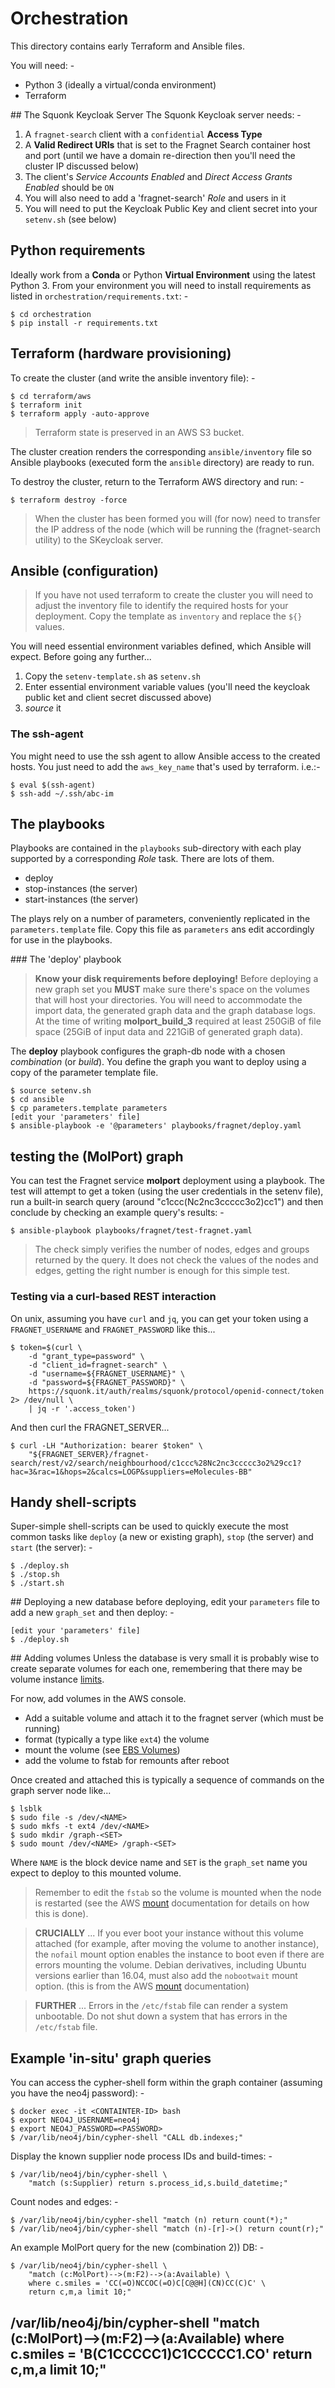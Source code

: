 # Orchestration
This directory contains early Terraform and Ansible files.

You will need: -

- Python 3 (ideally a virtual/conda environment)
- Terraform

## The Squonk Keycloak Server
The Squonk Keycloak server needs: -

1.  A `fragnet-search` client with a `confidential` **Access Type**
1.  A **Valid Redirect URIs** that is set to the Fragnet Search container
    host and port (until we have a domain re-direction then you'll
    need the cluster IP discussed below)
1.  The client's *Service Accounts Enabled* and *Direct Access Grants Enabled*
    should be `ON`
1.  You will also need to add a 'fragnet-search' *Role* and users in it
1.  You will need to put the Keycloak Public Key and client secret
    into your `setenv.sh` (see below)

## Python requirements
Ideally work from a **Conda** or Python **Virtual Environment** using the
latest Python 3. From your environment you will need to install
requirements as listed in `orchestration/requirements.txt`: -

    $ cd orchestration
    $ pip install -r requirements.txt
    
## Terraform (hardware provisioning)
To create the cluster (and write the ansible inventory file): -

    $ cd terraform/aws
    $ terraform init
    $ terraform apply -auto-approve

>   Terraform state is preserved in an AWS S3 bucket.

The cluster creation renders the corresponding `ansible/inventory` file
so Ansible playbooks (executed form the `ansible` directory) are ready to run.
 
To destroy the cluster, return to the Terraform AWS directory and run: -

    $ terraform destroy -force

>   When the cluster has been formed you will (for now) need to transfer the
    IP address of the node (which will be running the (fragnet-search utility)
    to the SKeycloak server.

## Ansible (configuration)
>   If you have not used terraform to create the cluster you will need to
    adjust the inventory file to identify the required hosts for your
    deployment. Copy the template as `inventory` and replace the `${}` values.

You will need essential environment variables defined, which Ansible
will expect. Before going any further...

1.  Copy the `setenv-template.sh` as `setenv.sh`
1.  Enter essential environment variable values (you'll need the
    keycloak public ket and client secret discussed above)
1.  *source* it

### The ssh-agent
You might need to use the ssh agent to allow Ansible access to the
created hosts. You just need to add the `aws_key_name` that's used by
terraform. i.e.:-

    $ eval $(ssh-agent)
    $ ssh-add ~/.ssh/abc-im

## The playbooks
Playbooks are contained in the `playbooks` sub-directory with each play
supported by a corresponding *Role* task. There are lots of them.

-   deploy
-   stop-instances (the server)
-   start-instances (the server)

The plays rely on a number of parameters, conveniently replicated
in the `parameters.template` file. Copy this file as `parameters`
ans edit accordingly for use in the playbooks.

### The 'deploy' playbook
>   **Know your disk requirements before deploying!**
    Before deploying a new graph set you **MUST** make sure there's
    space on the volumes that will host your directories. You will need
    to accommodate the import data, the generated graph data and the
    graph database logs. At the time of writing **molport_build_3**
    required at least 250GiB of file space (25GiB of input data and
    221GiB of generated graph data).

The **deploy** playbook configures the graph-db node with a chosen
_combination_ (or _build_). You define the graph you want to deploy using
a copy of the parameter template file.

    $ source setenv.sh
    $ cd ansible
    $ cp parameters.template parameters
    [edit your 'parameters' file]
    $ ansible-playbook -e '@parameters' playbooks/fragnet/deploy.yaml 


## testing the (MolPort) graph
You can test the Fragnet service **molport** deployment
using a playbook. The test will attempt to get a token (using the
user credentials in the setenv file), run a built-in search query
(around "c1ccc(Nc2nc3ccccc3o2)cc1") and then conclude by checking
an example query's results: -

    $ ansible-playbook playbooks/fragnet/test-fragnet.yaml

>   The check simply verifies the number of nodes, edges and groups
    returned by the query. It does not check the values of the nodes and edges,
    getting the right number is enough for this simple test.

### Testing via a curl-based REST interaction
On unix, assuming you have `curl` and `jq`, you can
get your token using a `FRAGNET_USERNAME` and `FRAGNET_PASSWORD`
like this...

    $ token=$(curl \
        -d "grant_type=password" \
        -d "client_id=fragnet-search" \
        -d "username=${FRAGNET_USERNAME}" \
        -d "password=${FRAGNET_PASSWORD}" \
        https://squonk.it/auth/realms/squonk/protocol/openid-connect/token 2> /dev/null \
        | jq -r '.access_token')

And then curl the FRAGNET_SERVER...

    $ curl -LH "Authorization: bearer $token" \
        "${FRAGNET_SERVER}/fragnet-search/rest/v2/search/neighbourhood/c1ccc%28Nc2nc3ccccc3o2%29cc1?hac=3&rac=1&hops=2&calcs=LOGP&suppliers=eMolecules-BB"

## Handy shell-scripts
Super-simple shell-scripts can be used to quickly execute the most common
tasks like `deploy` (a new or existing graph), `stop` (the server) and
`start` (the server): -

    $ ./deploy.sh
    $ ./stop.sh
    $ ./start.sh

## Deploying a new database
before deploying, edit your `parameters` file to add a new `graph_set` and then
deploy: -

    [edit your 'parameters' file]
    $ ./deploy.sh

## Adding volumes
Unless the database is very small it is probably wise to create separate
volumes for each one, remembering that there may be volume instance [limits].

For now, add volumes in the AWS console.

-   Add a suitable volume and attach it to the fragnet server
    (which must be running)
-   format (typically a type like `ext4`) the volume
-   mount the volume (see [EBS Volumes])
-   add the volume to fstab for remounts after reboot

Once created and attached this is typically a sequence of commands on the
graph server node like...

    $ lsblk
    $ sudo file -s /dev/<NAME>
    $ sudo mkfs -t ext4 /dev/<NAME>
    $ sudo mkdir /graph-<SET>
    $ sudo mount /dev/<NAME> /graph-<SET>
    
Where `NAME` is the block device name and `SET` is the `graph_set` name you
expect to deploy to this mounted volume.

>   Remember to edit the `fstab` so the volume is mounted when the node is
    restarted (see the AWS [mount] documentation for details on how this is
    done).
    
>   **CRUCIALLY** ... If you ever boot your instance without this volume
    attached (for example, after moving the volume to another instance),
    the `nofail` mount option enables the instance to boot even if there are
    errors mounting the volume. Debian derivatives, including Ubuntu
    versions earlier than 16.04, must also add the `nobootwait` mount option.
    (this is from the AWS [mount] documentation)
    
>   **FURTHER** ... Errors in the `/etc/fstab` file can render a system
    unbootable. Do not shut down a system that has errors in the
    `/etc/fstab` file.

## Example 'in-situ' graph queries
You can access the cypher-shell form within the graph container (assuming
you have the neo4j password): -

    $ docker exec -it <CONTAINTER-ID> bash
    $ export NEO4J_USERNAME=neo4j
    $ export NEO4J_PASSWORD=<PASSWORD>
    $ /var/lib/neo4j/bin/cypher-shell "CALL db.indexes;"
    
Display the known supplier node process IDs and build-times: -

    $ /var/lib/neo4j/bin/cypher-shell \
        "match (s:Supplier) return s.process_id,s.build_datetime;"

Count nodes and edges: -

    $ /var/lib/neo4j/bin/cypher-shell "match (n) return count(*);"
    $ /var/lib/neo4j/bin/cypher-shell "match (n)-[r]->() return count(r);"

An example MolPort query for the new (combination 2)) DB: -

    $ /var/lib/neo4j/bin/cypher-shell \
        "match (c:MolPort)-->(m:F2)-->(a:Available) \
        where c.smiles = 'CC(=O)NCCOC(=O)C[C@@H](CN)CC(C)C' \
        return c,m,a limit 10;"

/var/lib/neo4j/bin/cypher-shell "match (c:MolPort)-->(m:F2)-->(a:Available) where c.smiles = 'B(C1CCCCC1)C1CCCCC1.CO' return c,m,a limit 10;"
---

[ebs volumes]: https://docs.aws.amazon.com/AWSEC2/latest/UserGuide/ebs-using-volumes.html
[limits]: https://docs.aws.amazon.com/AWSEC2/latest/UserGuide/volume_limits.html
[mount]: https://docs.aws.amazon.com/AWSEC2/latest/UserGuide/ebs-using-volumes.html#ebs-mount-after-reboot
       